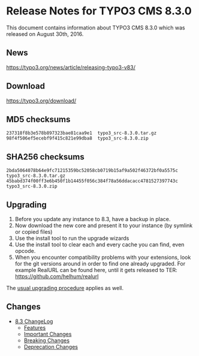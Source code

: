 Release Notes for TYPO3 CMS 8.3.0
=================================

This document contains information about TYPO3 CMS 8.3.0 which was
released on August 30th, 2016.

News
----

<https://typo3.org/news/article/releasing-typo3-v83/>

Download
--------

<https://typo3.org/download/>

MD5 checksums
-------------

    237318f8b3e578b897323bae81caa9e1  typo3_src-8.3.0.tar.gz
    98f4f506ef5ecebf9f415c821e99dba8  typo3_src-8.3.0.zip

SHA256 checksums
----------------

    2bda5064078b64e9fc71215359bc52058cb0719b15af9a502f46372bf0a5575c  typo3_src-8.3.0.tar.gz
    45babd374f00ff3e6b450f1b14455f056c384f78a56ddacacc4781527397743c  typo3_src-8.3.0.zip

Upgrading
---------

1.  Before you update any instance to 8.3, have a backup in place.
2.  Now download the new core and present it to your instance (by
    symlink or copied files)
3.  Use the install tool to run the upgrade wizards
4.  Use the install tool to clear each and every cache you can find,
    even opcode.
5.  When you encounter compatibility problems with your extensions, look
    for the git versions around in order to find one already upgraded.
    For example RealURL can be found here, until it gets released to
    TER: <https://github.com/helhum/realurl>

The [usual upgrading
procedure](https://docs.typo3.org/typo3cms/InstallationGuide/) applies
as well.

Changes
-------

-   [8.3
    ChangeLog](https://docs.typo3.org/typo3cms/extensions/core/latest/Changelog/8.3/Index.html)
    -   [Features](https://docs.typo3.org/typo3cms/extensions/core/latest/Changelog/8.3/Index.html#features)
    -   [Important
        Changes](https://docs.typo3.org/typo3cms/extensions/core/latest/Changelog/8.3/Index.html#important)
    -   [Breaking
        Changes](https://docs.typo3.org/typo3cms/extensions/core/latest/Changelog/8.3/Index.html#breaking-changes)
    -   [Deprecation
        Changes](https://docs.typo3.org/typo3cms/extensions/core/latest/Changelog/8.3/Index.html#deprecation)


